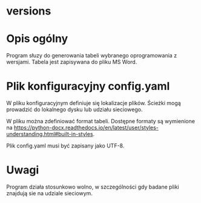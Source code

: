 # versions

# Opis ogólny
Program słuzy do generowania tabeli wybranego oprogramowania z wersjami. Tabela jest zapisywana do pliku MS Word.

# Plik konfiguracyjny config.yaml
W pliku konfiguracyjnym definiuje się lokalizacje plików. Ścieżki mogą prowadzić do lokalnego dysku lub udziału sieciowego.

W pliku można zdefiniować format tabeli. Dostępne formaty są wymienione na https://python-docx.readthedocs.io/en/latest/user/styles-understanding.html#built-in-styles.

Plik config.yaml musi być zapisany jako UTF-8.

# Uwagi
Program działa stosunkowo wolno, w szczególności gdy badane pliki znajdują sie na udziale sieciowym.
